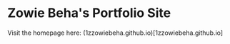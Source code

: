 # Zowie Beha's Portfolio Site

Visit the homepage here: (1zzowiebeha.github.io)[1zzowiebeha.github.io]
